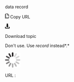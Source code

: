 # 

data record

![Copy URL](media/data-record/Copy.png)
Copy URL

![Download](media/data-record/Download.png)

Download topic

Don't use. Use *record* instead*.*

![In progress](media/data-record/activity-large.gif)

URL :
